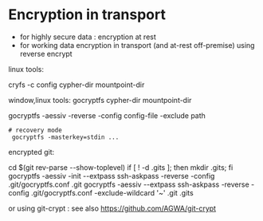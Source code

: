 # Encryption in transport



- for highly secure data : encryption at rest
- for working data encryption in transport (and at-rest off-premise) using reverse encrypt




linux tools:

 cryfs -c config cypher-dir mountpoint-dir

window,linux tools:
 gocryptfs cypher-dir mountpoint-dir

 gocryptfs -aessiv -reverse -config config-file -exclude path

```
# recovery mode
 gocryptfs -masterkey=stdin ...
```


encrypted git:

 cd $(git rev-parse --show-toplevel)
 if [ ! -d .gits ]; then mkdir .gits; fi
 gocryptfs -aessiv -init --extpass ssh-askpass -reverse -config .git/gocryptfs.conf .git
 gocryptfs -aessiv --extpass ssh-askpass -reverse -config .git/gocryptfs.conf -exclude-wildcard '*~*' .git .gits

or using git-crypt :
see also https://github.com/AGWA/git-crypt




